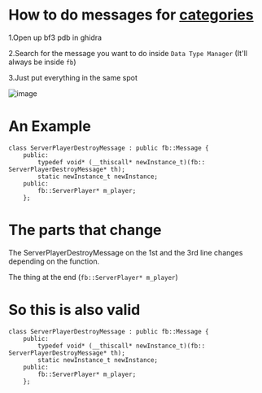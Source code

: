 # How to do messages for [categories](https://github.com/Twig6943/ProjectOutlawn/blob/main/GhidraNotes/BreeMsgs/Categories.h)

1.Open up bf3 pdb in ghidra

2.Search for the message you want to do inside `Data Type Manager` (It'll always be inside `fb`)

3.Just put everything in the same spot

![image](https://github.com/user-attachments/assets/c56cfd5e-0d5b-4a69-84cf-071461ef13f8)

# An Example
```
class ServerPlayerDestroyMessage : public fb::Message {
    public:
        typedef void* (__thiscall* newInstance_t)(fb:: ServerPlayerDestroyMessage* th);
        static newInstance_t newInstance;
    public:
        fb::ServerPlayer* m_player;
    };
```

# The parts that change

The ServerPlayerDestroyMessage on the 1st and the 3rd line changes depending on the function.

The thing at the end (`fb::ServerPlayer* m_player`)



# So this is also valid
```
class ServerPlayerDestroyMessage : public fb::Message { 
    public:
        typedef void* (__thiscall* newInstance_t)(fb:: ServerPlayerDestroyMessage* th);
        static newInstance_t newInstance;
    public:
        fb::ServerPlayer* m_player;
    };
```
